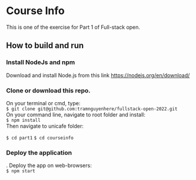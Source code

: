 # Course Info

This is one of the exercise for Part 1 of Full-stack open.

## How to build and run

### Install NodeJs and npm

Download and install Node.js from this link https://nodejs.org/en/download/

### Clone or download this repo.

On your terminal or cmd, type: <br />
`$ git clone git@github.com:tramnguyenhere/fullstack-open-2022.git` <br />
On your command line, navigate to root folder and install: <br />
`$ npm install` <br />
Then navigate to unicafe folder: <br />

`$ cd part1`
`$ cd courseinfo`

### Deploy the application

. Deploy the app on web-browsers: <br />
`$ npm start`
